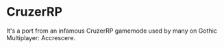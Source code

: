# CruzerRP
It's a port from an infamous CruzerRP gamemode used by many on Gothic Multiplayer: Accrescere.

